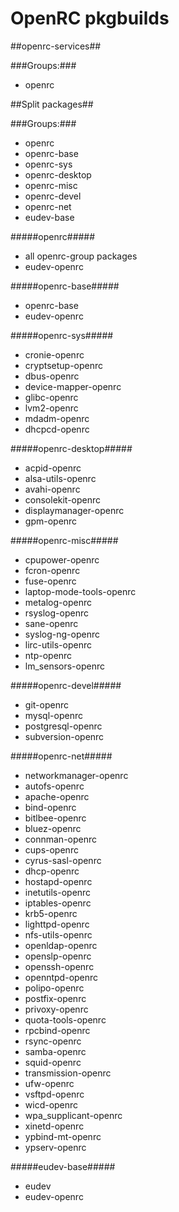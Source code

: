 OpenRC pkgbuilds
=========

##openrc-services##

###Groups:###

* openrc


##Split packages##

###Groups:###

* openrc
* openrc-base
* openrc-sys
* openrc-desktop
* openrc-misc
* openrc-devel
* openrc-net
* eudev-base


#####openrc#####

* all openrc-group packages
* eudev-openrc

#####openrc-base#####

* openrc-base
* eudev-openrc

#####openrc-sys#####

* cronie-openrc
* cryptsetup-openrc
* dbus-openrc
* device-mapper-openrc
* glibc-openrc
* lvm2-openrc
* mdadm-openrc
* dhcpcd-openrc

#####openrc-desktop#####

* acpid-openrc
* alsa-utils-openrc
* avahi-openrc
* consolekit-openrc
* displaymanager-openrc
* gpm-openrc

#####openrc-misc#####

* cpupower-openrc
* fcron-openrc
* fuse-openrc
* laptop-mode-tools-openrc
* metalog-openrc
* rsyslog-openrc
* sane-openrc
* syslog-ng-openrc
* lirc-utils-openrc
* ntp-openrc
* lm_sensors-openrc

#####openrc-devel#####

* git-openrc
* mysql-openrc
* postgresql-openrc
* subversion-openrc

#####openrc-net#####

* networkmanager-openrc
* autofs-openrc
* apache-openrc
* bind-openrc
* bitlbee-openrc
* bluez-openrc
* connman-openrc
* cups-openrc
* cyrus-sasl-openrc
* dhcp-openrc
* hostapd-openrc
* inetutils-openrc
* iptables-openrc
* krb5-openrc
* lighttpd-openrc
* nfs-utils-openrc
* openldap-openrc
* openslp-openrc
* openssh-openrc
* openntpd-openrc
* polipo-openrc
* postfix-openrc
* privoxy-openrc
* quota-tools-openrc
* rpcbind-openrc
* rsync-openrc
* samba-openrc
* squid-openrc
* transmission-openrc
* ufw-openrc
* vsftpd-openrc
* wicd-openrc
* wpa_supplicant-openrc
* xinetd-openrc
* ypbind-mt-openrc
* ypserv-openrc


#####eudev-base#####

* eudev
* eudev-openrc
